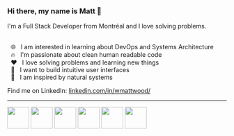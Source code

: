 ### Hi there, my name is Matt 👋 
<div align="left"> I'm a Full Stack Developer from Montréal and I love solving problems.</div>
<br/>

&nbsp; 🌐 &nbsp; I am interested in learning about DevOps and Systems Architecture \
&nbsp; 🔥 &nbsp; I'm passionate about clean human readable code \
&nbsp; ❤️ &nbsp; I love solving problems and learning new things \
&nbsp; 🔧 &nbsp; I want to build intuitive user interfaces \
&nbsp; 🌱 &nbsp; I am inspired by natural systems 
<!-- &nbsp; 👯 &nbsp; I’m looking to collaborate on open source projects -->

Find me on LinkedIn: <a href="https://www.linkedin.com/in/wmattwood/">linkedin.com/in/wmattwood/</a>

---

<div align="left">
  <img width="50px" src="https://cdn.jsdelivr.net/gh/devicons/devicon/icons/typescript/typescript-original.svg" />
  <img width="50px" src="https://cdn.jsdelivr.net/gh/devicons/devicon/icons/javascript/javascript-original.svg" />
  <img width="50px" src="https://cdn.jsdelivr.net/gh/devicons/devicon/icons/css3/css3-plain-wordmark.svg" />  
  <img width="50px" src="https://cdn.jsdelivr.net/gh/devicons/devicon/icons/html5/html5-plain-wordmark.svg" />
  <img width="50px" src="https://cdn.jsdelivr.net/gh/devicons/devicon/icons/react/react-original-wordmark.svg" /> 
  <img width="50px" src="https://cdn.jsdelivr.net/gh/devicons/devicon/icons/ruby/ruby-original.svg" />
</div>

<!--
Here are some ideas to get you started:

- 🔭 I’m currently working on ...
- 🌱 I’m currently learning ...
- 👯 I’m looking to collaborate on ...
- 🤔 I’m looking for help with ...
- 💬 Ask me about ...
- 📫 How to reach me: ...
- 😄 Pronouns: ...
- ⚡ Fun fact: ...
-->
